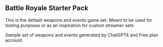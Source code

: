 ## Battle Royale Starter Pack

This is the default weapons and events game set. Meant to be used for testing purposes or as an inspiration for custom streamer sets

Sample set of weapons and events generated by ChatGPT4 and Free plan account.
